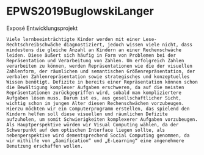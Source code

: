 # EPWS2019BuglowskiLanger

Exposé Entwicklungsprojekt

	Viele lernbeeinträchtigte Kinder werden mit einer Lese-Rechtschreibschwäche diagnostiziert, jedoch wissen viele nicht, dass mindestens die gleiche Anzahl an Kindern an einer Rechenschwäche leiden. Diese äußert sich häufig in Form von Problemen bei der Repräsentation und Verarbeitung von Zahlen. Um erfolgreich Zahlen verarbeiten zu können, werden Repräsentationen wie die der visuellen Zahlenform, der räumlichen und semantischen Größenrepräsentation, der verbalen Zahlenrepräsentation sowie strategisches und konzeptuelles Wissen benötigt. Defizite in bereits einer Repräsentation können schon die Bewältigung komplexer Aufgaben erschweren, da auf die meisten Repräsentationen zurückgegriffen wird, sobald man kompliziertere Aufgaben lösen muss. Darum ist es, aus gesellschaftlicher Sicht, wichtig schon im jungen Alter diesen Rechenschwächen vorzubeugen. 
	Hierzu möchten wir ein Computerprogramm erstellen, das spielend den Kindern helfen soll diese visuellen und räumlichen Defizite aufzuholen, um somit Schwierigkeiten komplexerer Aufgaben vorzubeugen.
	Als Hauptperspektive würden wir Visual Computing wählen, da der Schwerpunkt auf dem optischen Interface liegen sollte, als nebenperspektive wird dementsprechend Social Computing genommen, da wir mithilfe von „Gamification“ und „E-Learning“ eine angenehmere Benutzung erschaffen wollen. 
	
